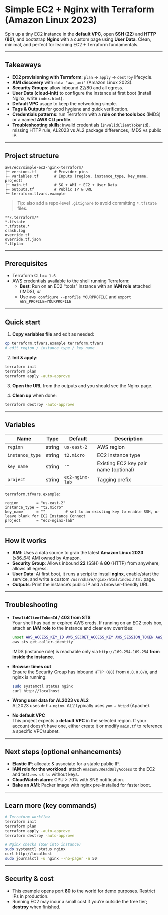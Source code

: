 # Simple EC2 + Nginx with Terraform (Amazon Linux 2023)

Spin up a tiny EC2 instance in the **default VPC**, open **SSH (22)** and **HTTP (80)**, and bootstrap **Nginx** with a custom page using **User Data**. Clean, minimal, and perfect for learning EC2 + Terraform fundamentals.

---

## Takeaways

- **EC2 provisioning with Terraform**: `plan` → `apply` → `destroy` lifecycle.
- **AMI discovery** with `data "aws_ami"` (Amazon Linux 2023).
- **Security Groups**: allow inbound 22/80 and all egress.
- **User Data (cloud-init)** to configure the instance at first boot (install Nginx, write `index.html`).
- **Default VPC** usage to keep the networking simple.
- **Tags & Outputs** for good hygiene and quick verification.
- **Credentials patterns**: run Terraform with a **role on the tools box** (IMDS) or a named **AWS CLI profile**.
- **Troubleshooting skills**: invalid credentials (`InvalidClientTokenId`), missing HTTP rule, AL2023 vs AL2 package differences, IMDS vs public IP.

---

## Project structure

```
aws/ec2/simple-ec2-nginx-terraform/
├─ versions.tf        # Provider pins
├─ variables.tf       # Inputs (region, instance_type, key_name, project)
├─ main.tf            # SG + AMI + EC2 + User Data
├─ outputs.tf         # Public IP & URL
└─ terraform.tfvars.example
```

> Tip: also add a repo-level `.gitignore` to avoid committing `*.tfstate` files.

```gitignore
**/.terraform/*
*.tfstate
*.tfstate.*
crash.log
override.tf
override.tf.json
*.tfplan
```

---

## Prerequisites

- Terraform CLI `>= 1.6`
- AWS credentials available to the shell running Terraform:
  - **Best**: Run on an EC2 “tools” instance with an **IAM role** attached (IMDS), _or_
  - Use `aws configure --profile YOURPROFILE` and `export AWS_PROFILE=YOURPROFILE`

---

## Quick start

1. **Copy variables file** and edit as needed:

```bash
cp terraform.tfvars.example terraform.tfvars
# edit region / instance_type / key_name
```

2. **Init & apply**:

```bash
terraform init
terraform plan
terraform apply -auto-approve
```

3. **Open the URL** from the outputs and you should see the Nginx page.

4. **Clean up** when done:

```bash
terraform destroy -auto-approve
```

---

## Variables

| Name            | Type   | Default         | Description                           |
| --------------- | ------ | --------------- | ------------------------------------- |
| `region`        | string | `us-east-2`     | AWS region                            |
| `instance_type` | string | `t2.micro`      | EC2 instance type                     |
| `key_name`      | string | `""`            | Existing EC2 key pair name (optional) |
| `project`       | string | `ec2-nginx-lab` | Tagging prefix                        |

`terraform.tfvars.example`:

```hcl
region        = "us-east-2"
instance_type = "t2.micro"
key_name      = ""         # set to an existing key to enable SSH, or leave blank for EC2 Instance Connect
project       = "ec2-nginx-lab"
```

---

## How it works

- **AMI**: Uses a data source to grab the latest **Amazon Linux 2023** (x86_64) AMI owned by Amazon.
- **Security Group**: Allows inbound **22** (SSH) & **80** (HTTP) from anywhere; allows all egress.
- **User Data**: At first boot, it runs a script to install **nginx**, enable/start the service, and write a custom `/usr/share/nginx/html/index.html` page.
- **Outputs**: Print the instance’s public IP and a browser-friendly URL.

---

## Troubleshooting

- **`InvalidClientTokenId` / 403 from STS**  
  Your shell has bad or expired AWS creds. If running on an EC2 tools box, attach an **IAM role** to the instance and clear env overrides:

  ```bash
  unset AWS_ACCESS_KEY_ID AWS_SECRET_ACCESS_KEY AWS_SESSION_TOKEN AWS_PROFILE
  aws sts get-caller-identity
  ```

  IMDS (instance role) is reachable only via `http://169.254.169.254` **from inside the instance**.

- **Browser times out**  
  Ensure the Security Group has inbound `HTTP (80)` from `0.0.0.0/0`, and nginx is running:

  ```bash
  sudo systemctl status nginx
  curl http://localhost
  ```

- **Wrong user data for AL2023 vs AL2**  
  AL2023 uses `dnf` + `nginx`. AL2 typically uses `yum` + `httpd` (Apache).

- **No default VPC**  
  This project expects a **default VPC** in the selected region. If your account doesn’t have one, either create it or modify `main.tf` to reference a specific VPC/subnet.

---

## Next steps (optional enhancements)

- **Elastic IP**: allocate & associate for a stable public IP.
- **IAM role for the workload**: attach `AmazonS3ReadOnlyAccess` to the EC2 and test `aws s3 ls` without keys.
- **CloudWatch alarm**: CPU > 70% with SNS notification.
- **Bake an AMI**: Packer image with nginx pre-installed for faster boot.

---

## Learn more (key commands)

```bash
# Terraform workflow
terraform init
terraform plan
terraform apply -auto-approve
terraform destroy -auto-approve

# Nginx checks (SSH into instance)
sudo systemctl status nginx
curl http://localhost
sudo journalctl -u nginx --no-pager -n 50
```

---

## Security & cost

- This example opens port **80** to the world for demo purposes. Restrict IPs in production.
- Running EC2 may incur a small cost if you’re outside the free tier; **destroy** when finished.
